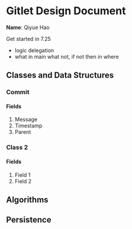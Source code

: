# Gitlet Design Document

**Name**: Qiyue Hao

Get started in 7.25
- logic delegation
- what in main what not, if not then in where
## Classes and Data Structures

### Commit

#### Fields

1. Message
2. Timestamp
3. Parent


### Class 2

#### Fields

1. Field 1
2. Field 2


## Algorithms

## Persistence

